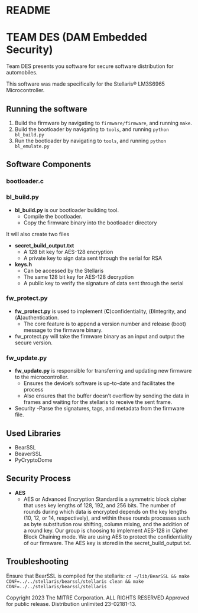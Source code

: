 # README

# TEAM DES (DAM Embedded Security)

Team DES presents you software for secure software distribution for automobiles. 

This software was made specifically for the Stellaris® LM3S6965 Microcontroller.

## Running the software

1. Build the firmware by navigating to `firmware/firmware`, and running `make`.
2. Build the bootloader by navigating to `tools`, and running `python bl_build.py`
2. Run the bootloader by navigating to `tools`, and running `python bl_emulate.py`

## Software Components

### bootloader.c

### bl_build.py
- **bl_build.py** is our bootloader building tool.
  - Compile the bootloader.
  - Copy the firmware binary into the bootloader directory
  
It will also create two files 
- **secret_build_output.txt**
  - A 128 bit key for AES-128 encryption
  - A private key to sign data sent through the serial for RSA
- **keys.h**
  - Can be accessed by the Stellaris
  - The same 128 bit key for AES-128 decryption
  - A public key to verify the signature of data sent through the serial
 
### fw_protect.py
- **fw_protect.py** is used to implement (**C**)confidentiality, (**I**)Integrity, and (**A**)authentication.
  - The core feature is to append a version number and release (boot) message to the firmware binary.
- fw_protect.py will take the firmware binary as an input and output the secure version.

### fw_update.py
- **fw_update.py** is responsible for transferring and updating new firmware to the microcontroller.
  - Ensures the device’s software is up-to-date and facilitates the process
  - Also ensures that the buffer doesn’t overflow by sending the data in frames and waiting for the stellaris to receive the sent frame.
- Security
   -Parse the signatures, tags, and metadata from the firmware file.

## Used Libraries
- BearSSL
- BeaverSSL
- PyCryptoDome

## Security Process 
- **AES**
    - AES or Advanced Encryption Standard is a symmetric block cipher that uses key lengths of 128, 192, and 256 bits. The number of rounds during which data is encrypted depends on the key lengths (10, 12, or 14, respectively), and within these rounds processes such as byte substitution row shifting, column mixing, and the addition of a round key.
Our group is choosing to implement AES-128 in Cipher Block Chaining mode. We are using AES to protect the confidentiality of our firmware.
The AES key is stored in the secret_build_output.txt.



## Troubleshooting

Ensure that BearSSL is compiled for the stellaris: `cd ~/lib/BearSSL && make CONF=../../stellaris/bearssl/stellaris clean && make CONF=../../stellaris/bearssl/stellaris`

Copyright 2023 The MITRE Corporation. ALL RIGHTS RESERVED
Approved for public release. Distribution unlimited 23-02181-13.
